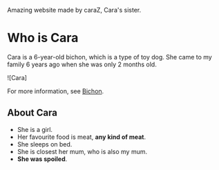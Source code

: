 Amazing website made by caraZ, Cara's sister.
# Who is Cara

Cara is a 6-year-old bichon, which is a type of toy dog. She came to my family 6 years ago when she was only 2 months old. 

![Cara]

For more information, see [Bichon](https://en.wikipedia.org/wiki/Bichon).

## About Cara ##

* She is a girl.
* Her favourite food is meat, **any kind of meat**.
* She sleeps on bed.
* She is closest her mum, who is also my mum.
* **She was spoiled**.



